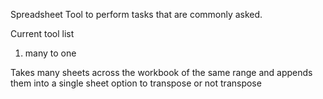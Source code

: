 Spreadsheet Tool to perform tasks that are commonly asked.

Current tool list

1. many to one

Takes many sheets across the workbook of the same range and appends them into a single sheet option to transpose or not transpose
